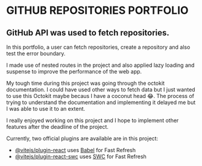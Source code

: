 # GITHUB REPOSITORIES PORTFOLIO

## GitHub API was used to fetch repositories. 

In this portfolio, a user can fetch repositories, create a repository and also test the error boundary.

I made use of nested routes in the project and also applied lazy loading and suspense to improve the performance of the web app. 

My tough time during this project was going through the octokit documentation. I could have used other ways to fetch  data but I just wanted to use this Octokit maybe becaus I have a coconut head 😂. The process of trying to understand the documentation and implementing it delayed me but I was able to use it to an extent.

I really enjoyed working on this project and I hope to implement other features after the deadline of the project.

Currently, two official plugins are available are in this project:

- [@vitejs/plugin-react](https://github.com/vitejs/vite-plugin-react/blob/main/packages/plugin-react/README.md) uses [Babel](https://babeljs.io/) for Fast Refresh
- [@vitejs/plugin-react-swc](https://github.com/vitejs/vite-plugin-react-swc) uses [SWC](https://swc.rs/) for Fast Refresh
